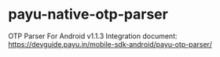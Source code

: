 # payu-native-otp-parser
OTP Parser For Android
v1.1.3
Integration document: https://devguide.payu.in/mobile-sdk-android/payu-otp-parser/
